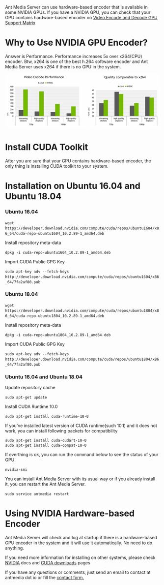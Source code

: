 Ant Media Server can use hardware-based encoder that is available in some NVIDIA GPUs. If you have a NVIDIA GPU, you can check that your GPU contains hardware-based encoder on [Video Encode and Decode GPU Support Matrix](https://developer.nvidia.com/video-encode-decode-gpu-support-matrix)

# Why to Use NVIDIA GPU Encoder?

Answer is Performance. Performance increases 5x over x264(CPU) encoder. Btw, x264 is one of the best h.264 software encoder and Ant Media Server uses x264 if there is no GPU in the system.

![](images/gpu.png)

# Install CUDA Toolkit

After you are sure that your GPU contains hardware-based encoder, the only thing is installing CUDA toolkit to your system.

# Installation on Ubuntu 16.04 and Ubuntu 18.04

### Ubuntu 16.04

`wget https://developer.download.nvidia.com/compute/cuda/repos/ubuntu1604/x86_64/cuda-repo-ubuntu1604_10.2.89-1_amd64.deb`

Install repository meta-data

`dpkg -i cuda-repo-ubuntu1604_10.2.89-1_amd64.deb`

Import CUDA Public GPG Key

`sudo apt-key adv --fetch-keys http://developer.download.nvidia.com/compute/cuda/repos/ubuntu1604/x86_64/7fa2af80.pub`

### Ubuntu 18.04

`wget https://developer.download.nvidia.com/compute/cuda/repos/ubuntu1804/x86_64/cuda-repo-ubuntu1804_10.2.89-1_amd64.deb`

Install repository meta-data

`dpkg -i cuda-repo-ubuntu1804_10.2.89-1_amd64.deb`

Import CUDA Public GPG Key

`sudo apt-key adv --fetch-keys http://developer.download.nvidia.com/compute/cuda/repos/ubuntu1804/x86_64/7fa2af80.pub`

### Ubuntu 16.04 and Ubuntu 18.04

Update repository cache

`sudo apt-get update`

Install CUDA Runtime 10.0

`sudo apt-get install cuda-runtime-10-0`

If you've installed latest version of CUDA runtime(such 10.1) and it does not work, you can install following packets for compatibility
```
sudo apt-get install cuda-cudart-10-0
sudo apt-get install cuda-compat-10-0
```
If everthing is ok, you can run the command below to see the status of your GPU

`nvidia-smi`

You can install Ant Media Server with its usual way or if you already install it, you can restart the Ant Media Server.

`sudo service antmedia restart`

# Using NVIDIA Hardware-based Encoder

Ant Media Server will check and log at startup if there is a hardware-based GPU encoder in the system and it will use it automatically. No need to do anything.

If you need more information for installing on other systems, please check [NVIDIA](https://docs.nvidia.com/cuda/cuda-installation-guide-linux/index.html) docs and [CUDA downloads](https://developer.nvidia.com/cuda-downloads?target_os=Linux&target_arch=x86_64&target_distro=Ubuntu&target_version=1604&target_type=debnetwork) pages

If you have any questions or comments,  just send an email to contact at antmedia dot io or fill the <a href="https://antmedia.io/#contact">contact form.</a>
